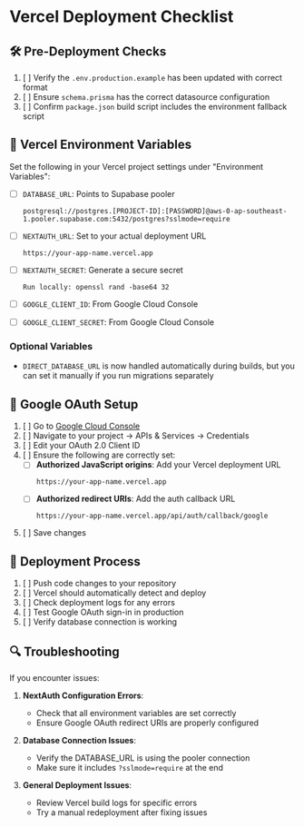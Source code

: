 # Vercel Deployment Checklist

## 🛠️ Pre-Deployment Checks

1. [ ] Verify the `.env.production.example` has been updated with correct format
2. [ ] Ensure `schema.prisma` has the correct datasource configuration
3. [ ] Confirm `package.json` build script includes the environment fallback script

## 🔐 Vercel Environment Variables

Set the following in your Vercel project settings under "Environment Variables":

- [ ] `DATABASE_URL`: Points to Supabase pooler

  ```
  postgresql://postgres.[PROJECT-ID]:[PASSWORD]@aws-0-ap-southeast-1.pooler.supabase.com:5432/postgres?sslmode=require
  ```

- [ ] `NEXTAUTH_URL`: Set to your actual deployment URL

  ```
  https://your-app-name.vercel.app
  ```

- [ ] `NEXTAUTH_SECRET`: Generate a secure secret

  ```
  Run locally: openssl rand -base64 32
  ```

- [ ] `GOOGLE_CLIENT_ID`: From Google Cloud Console

- [ ] `GOOGLE_CLIENT_SECRET`: From Google Cloud Console

### Optional Variables

- `DIRECT_DATABASE_URL` is now handled automatically during builds, but you can set it manually if you run migrations separately

## 🔄 Google OAuth Setup

1. [ ] Go to [Google Cloud Console](https://console.cloud.google.com/)
2. [ ] Navigate to your project → APIs & Services → Credentials
3. [ ] Edit your OAuth 2.0 Client ID
4. [ ] Ensure the following are correctly set:
   - [ ] **Authorized JavaScript origins**: Add your Vercel deployment URL
     ```
     https://your-app-name.vercel.app
     ```
   - [ ] **Authorized redirect URIs**: Add the auth callback URL
     ```
     https://your-app-name.vercel.app/api/auth/callback/google
     ```
5. [ ] Save changes

## 🚀 Deployment Process

1. [ ] Push code changes to your repository
2. [ ] Vercel should automatically detect and deploy
3. [ ] Check deployment logs for any errors
4. [ ] Test Google OAuth sign-in in production
5. [ ] Verify database connection is working

## 🔍 Troubleshooting

If you encounter issues:

1. **NextAuth Configuration Errors**:

   - Check that all environment variables are set correctly
   - Ensure Google OAuth redirect URIs are properly configured

2. **Database Connection Issues**:

   - Verify the DATABASE_URL is using the pooler connection
   - Make sure it includes `?sslmode=require` at the end

3. **General Deployment Issues**:
   - Review Vercel build logs for specific errors
   - Try a manual redeployment after fixing issues
